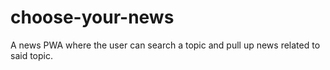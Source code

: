 # choose-your-news
A news PWA where the user can search a topic and pull up news related to said topic.
